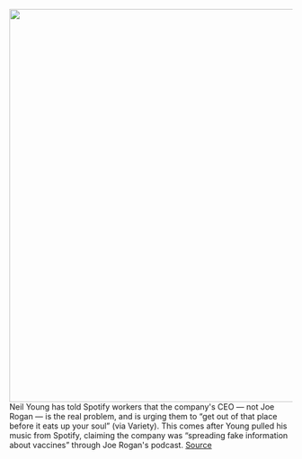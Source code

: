 <img src='https://cdn.vox-cdn.com/thumbor/YSHF0R2v5H3qnlLBHXTNjQly-pM=/0x0:2040x1360/1200x800/filters:focal(857x517:1183x843)/cdn.vox-cdn.com/uploads/chorus_image/image/70482231/acastro_180213_1777_0001.0.jpg' width='700px' /><br/>
Neil Young has told Spotify workers that the company's CEO — not Joe Rogan — is the real problem, and is urging them to “get out of that place before it eats up your soul” (via Variety). This comes after Young pulled his music from Spotify, claiming the company was “spreading fake information about vaccines” through Joe Rogan's podcast.
<a href='https://www.theverge.com/22922714/neil-young-spotify-letter-ceo-daniel-ek-employees-joe-rogan'> Source <a/>